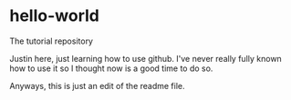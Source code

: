 # hello-world
The tutorial repository

Justin here, just learning how to use github. 
I've never really fully known how to use it so I thought now is a good time to do so.

Anyways, this is just an edit of the readme file.
